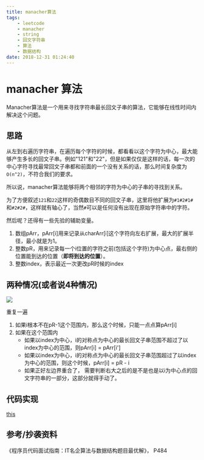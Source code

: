 ```yaml
---
title: manacher算法
tags: 
    - leetcode
    - manacher
    - string
    - 回文字符串
    - 算法
    - 数据结构
date: 2018-12-31 01:24:40
---
```


# manacher 算法

Manacher算法是一个用来寻找字符串最长回文子串的算法，它能够在线性时间内解决这个问题。

<!--more-->

## 思路

从左到右遍历字符串，在遍历每个字符的时候，都看看以这个字符为中心，最大能够产生多长的回文子串。例如"121"和"22"，但是如果仅仅是这样的话，每一次的中心字符寻找最常回文子串都和前面的一个没有关系的话，那么时间复杂度为`O(n^2)`，不符合我们的要求。

所以说，manacher算法能够将两个相邻的字符为中心的子串的寻找到关系。

为了方便叙述`121`和`22`这样的奇偶数目不同的回文子串，这里将他扩展为`#1#2#1#`和`#2#2#`，这样就有轴心了，当然`#`可以是任何没有出现在原始字符串中的字符。

然后呢？还得有一些先验的辅助变量。

1. 数组pArr，pArr[i]用来记录从charArr[i]这个字符向左右扩展，最大的扩展半径，最小就是为1。  
2. 整数pR，用来记录每一个i位置的字符之前(包括这个字符)为中心点，最右侧的位置能到达的位置（**即将到达的位置**）。  
3. 整数index，表示最近一次更改pR时候的index  

## 两种情况(或者说4种情况)

![](https://i.loli.net/2018/12/30/5c28e74ca3012.png)

重复一遍

1. 如果i根本不在pR-1这个范围内，那么这个时候，只能一点点算pArr[i]  
2. 如果在这个范围内  
   - 如果以index为中心，i的对称点为中心的最长回文子串范围不超过了以index为中心的范围，则pArr[i] = pArr[i']  
   - 如果以index为中心，i的对称点为中心的最长回文子串范围超过了以index为中心的范围，则这个时候，pArr[i] = pR - i   
   - 如果正好左边界重合了， 需要判断右大之后的是不是也是以i为中心点的回文字符串的一部分，这部分就得手动了。  

## 代码实现

[this](https://github.com/menghuu/leetcode2/blob/master/src/String/m5_Longest_Palindromic_Substring.py)

## 参考/抄袭资料

《程序员代码面试指南：IT名企算法与数据结构题目最优解》， P484
